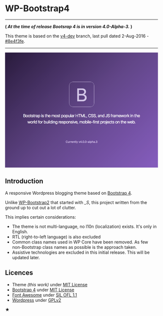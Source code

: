 WP-Bootstrap4
=============

---

**( _At the time of release Bootsrap 4 is in version 4.0-Alpha-3._ )**

This theme is based on the [v4-dev](https://github.com/twbs/bootstrap/tree/v4-dev) branch, last pull dated 2-Aug-2016 - [#8e4f3fe](https://github.com/twbs/bootstrap/commit/8e4f3fe7b95f6bb7c9939288229ec5683364743d).

---

![WP-Bootstrap4](screenshot.png)


Introduction
------------

A responsive Wordpress blogging theme based on [Bootstrap 4](http://v4-alpha.getbootstrap.com).

Unlike [WP-Bootstrap2](https://github.com/vinorodrigues/wp-bootstrap2) that started with *_S*, this project written from the ground up to cut out a lot of clutter.

This implies certain considerations:
* The theme is not multi-language, no l10n (localization) exists.  It's only in English.
* RTL (right-to-left language) is also excluded
* Common class names used in WP Core have been removed. As few non-Bootstrap class names as possible is the approach taken.
* Assistive technologies are excluded in this initial release.  This will be updated later.



Licences
--------

- Theme _(this work)_ under [MIT License](http://www.gnu.org/licenses/gpl.html)
- [Bootstrap 4](http://v4-alpha.getbootstrap.com) under [MIT License](http://www.apache.org/licenses/LICENSE-2.0)
- [Font Awesome](http://fortawesome.github.io/Font-Awesome/) under [SIL OFL 1.1](http://scripts.sil.org/OFL)
- [Wordpress](http://wordpress.org) under [GPLv2](http://www.gnu.org/licenses/gpl-2.0.html)

<b style="text-align:center" markdown="1">★</b>
